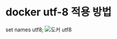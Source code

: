 # docker utf-8 적용 방법

set names utf8;
![도커 utf8](https://github.com/deepsj1012/TIL/assets/67497759/2d6a71b4-5d4c-4166-a913-2cd55a438c1b)

